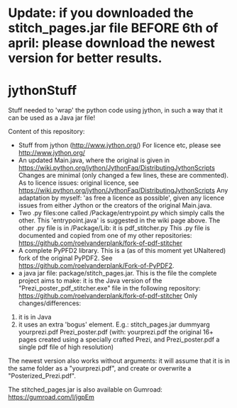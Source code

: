 # Update: if you downloaded the stitch_pages.jar file BEFORE 6th of april: please download the newest version for better results.

# jythonStuff
Stuff needed to 'wrap' the python code using jython, in such a way that it can be used as a Java jar file!

Content of this repository:
- Stuff from jython (http://www.jython.org/)
For licence etc, please see http://www.jython.org/
- An updated Main.java, where the original is given in https://wiki.python.org/jython/JythonFaq/DistributingJythonScripts
Changes are minimal (only changed a few lines, these are commented).
As to licence issues: original licence, see https://wiki.python.org/jython/JythonFaq/DistributingJythonScripts
Any adaptation by myself: 'as free a licence as possible', given any licence issues from either Jython or the creators of the original Main.java.
- Two .py files:one called /Package/entrypoint.py which simply calls the other. This 'entrypoint.java' is suggested in the wiki page above.
The other .py file is in /Package/Lib: it is pdf_stitcher.py
This .py file is documented and copied from one of my other repositories: https://github.com/roelvanderplank/fork-of-pdf-stitcher
- A complete PyPFD2 library.
This is a (as of this moment yet UNaltered) fork of the original PyPDF2. See https://github.com/roelvanderplank/Fork-of-PyPDF2.
- a java jar file: package/stitch_pages.jar.
This is the file the complete project aims to make: it is the Java version of the "Prezi_poster_pdf_stitcher.exe" file in the following repository: https://github.com/roelvanderplank/fork-of-pdf-stitcher
Only changes/differences:
1) it is in Java
2) it uses an extra 'bogus' element.
E.g.: stitch_pages.jar dummyarg yourprezi.pdf Prezi_poster.pdf
(with: yourprezi.pdf the original 16+ pages created using a specially crafted Prezi, and Prezi_poster.pdf a single pdf file of high resolution)

The newest version also works without arguments: it will assume that it is in the same folder as a "yourprezi.pdf", and create or overwrite a "Posterized_Prezi.pdf".

The stitched_pages.jar is also available on Gumroad:
https://gumroad.com/l/jgpEm
